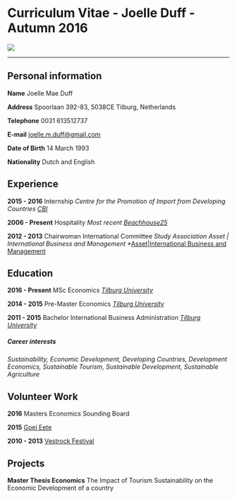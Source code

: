 

# Curriculum Vitae - Joelle Duff - Autumn 2016

![](https://media.licdn.com/mpr/mpr/shrinknp_200_200/p/3/005/098/2b8/176ff00.jpg)

----------------------------- 

## Personal information


**Name** Joelle Mae Duff

**Address** Spoorlaan 392-83, 5038CE Tilburg, Netherlands

**Telephone** 0031 613512737

**E-mail** [joelle.m.duff@gmail.com](joelle.m.duff@gmail.com) 

**Date of Birth** 14 March 1993

**Nationality** Dutch and English


## Experience

**2015 - 2016** Internship *Centre for the Promotion of Import from Developing Countries* *[CBI](https://www.cbi.eu/)*

**2006 - Present** Hospitality *Most recent* *[Beachhouse25](http://www.beachhouse25.nl/)*

**2012 - 2013** Chairwoman International Committee  *Study Association Asset | International Business and Management* *[Asset|International Business and Management](https://asset-ibm.nl/home)

## Education

**2016 - Present** MSc Economics 
*[Tilburg University](https://www.tilburguniversity.edu/education/masters-programmes/economics/)*

**2014 - 2015** Pre-Master Economics *[Tilburg University](https://www.tilburguniversity.edu/education/masters-programmes/economics/premaster/)*

**2011 - 2015** Bachelor International Business Administration *[Tilburg University](https://www.tilburguniversity.edu/education/bachelors-programs/international-business-administration/)*


##### Career interests 
*Sustainability, Economic Development, Developing Countries, Development Economics, Sustainable Tourism, Sustainable Development, Sustainable Agriculture*


## Volunteer Work

**2016** Masters Economics Sounding Board  

**2015** [Goei Eete](https://www.goeieete.nl/)

**2010 - 2013** [Vestrock Festival](http://www.vestrock.nl/)



## Projects

**Master Thesis Economics** The Impact of Tourism Sustainability on the Economic Development of a country 



